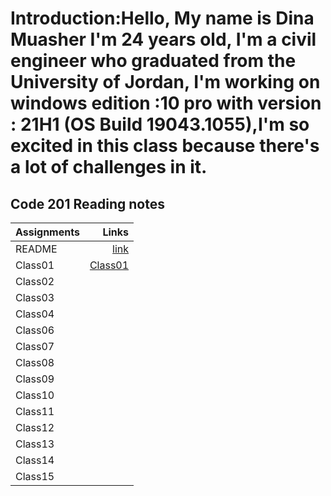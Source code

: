 # Introduction:Hello, My name is Dina Muasher I'm 24 years old, I'm a civil engineer who graduated from the University of Jordan, I'm working on windows edition :10 pro with version : 21H1 (OS Build 19043.1055),I'm so excited in this class because there's a lot of challenges in it.

## **Code 201 Reading notes**






 | Assignments| Links|
|--------|-------:|
| README| [link](README.md)|
| Class01 | [Class01](Class01.md)|
| Class02 | |
| Class03 | |
| Class04 | |
| Class06 | |
| Class07 | |
| Class08 | |
| Class09 | |
| Class10 | |
| Class11 | |
| Class12 | |
| Class13 | |
| Class14 | |
| Class15 | |